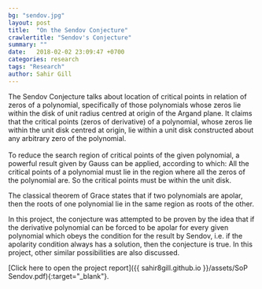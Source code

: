 ```yaml
---
bg: "sendov.jpg"
layout: post
title:  "On the Sendov Conjecture"
crawlertitle: "Sendov's Conjecture"
summary: ""
date:   2018-02-02 23:09:47 +0700
categories: research
tags: "Research"
author: Sahir Gill
---
```


The Sendov Conjecture talks about location of critical points in relation of zeros of a polynomial, specifically of those polynomials whose zeros lie within the disk of unit radius centred at origin of the Argand plane. It claims that the critical points (zeros of derivative) of a polynomial, whose zeros lie within the unit disk centred at origin, lie within a unit disk constructed about any arbitrary zero of the polynomial. 
<br>
<br>
To reduce the search region of critical points of the given polynomial, a powerful result given by Gauss can be applied, according to which: All the critical points of a polynomial must lie in the region where all the zeros of the polynomial are. So the critical points must be within the unit disk.

The classical theorem of Grace states that if two polynomials are apolar, then the roots of one polynomial lie in the same region as roots of the other.

In this project, the conjecture was attempted to be proven by the idea that if the derivative polynomial can be forced to be apolar for every given polynomial which obeys the condition for the result by Sendov, i.e. if the apolarity condition always has a solution, then the conjecture is true. In this project, other similar possibilities are also discussed.

[Click here to open the project report]({{ sahir8gill.github.io }}/assets/SoP Sendov.pdf){:target="_blank"}.